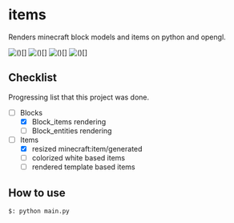 
# items

Renders minecraft block models and items on python and opengl.

![()[]](https://media.discordapp.net/attachments/558622428754870272/1013591137757433856/cactus.png)
![()[]](https://media.discordapp.net/attachments/558622428754870272/1013592029592293447/observer.png)
![()[]](https://media.discordapp.net/attachments/558622428754870272/1013592272283119678/deepslate_diamond_ore.png)
![()[]](https://media.discordapp.net/attachments/558622428754870272/1013592803621744651/stonecutter.png)

## Checklist

Progressing list that this project was done.

- [ ] Blocks
  - [x] Block_items rendering
  - [ ] Block_entities rendering
- [ ] Items
  - [x] resized minecraft:item/generated
  - [ ] colorized white based items
  - [ ] rendered template based items

## How to use

```shell
$: python main.py
```
